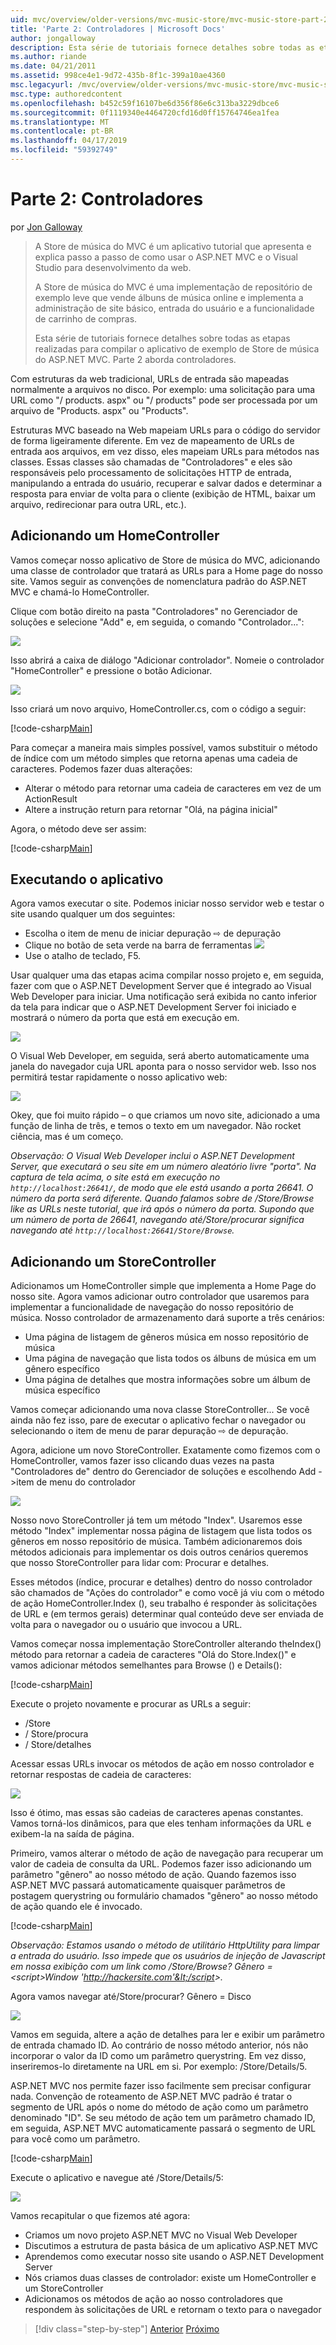 ```yaml
---
uid: mvc/overview/older-versions/mvc-music-store/mvc-music-store-part-2
title: 'Parte 2: Controladores | Microsoft Docs'
author: jongalloway
description: Esta série de tutoriais fornece detalhes sobre todas as etapas realizadas para compilar o aplicativo de exemplo de Store de música do ASP.NET MVC. Parte 2 aborda controladores.
ms.author: riande
ms.date: 04/21/2011
ms.assetid: 998ce4e1-9d72-435b-8f1c-399a10ae4360
msc.legacyurl: /mvc/overview/older-versions/mvc-music-store/mvc-music-store-part-2
msc.type: authoredcontent
ms.openlocfilehash: b452c59f16107be6d356f86e6c313ba3229dbce6
ms.sourcegitcommit: 0f1119340e4464720cfd16d0ff15764746ea1fea
ms.translationtype: MT
ms.contentlocale: pt-BR
ms.lasthandoff: 04/17/2019
ms.locfileid: "59392749"
---
```

# <a name="part-2-controllers"></a>Parte 2: Controladores

por [Jon Galloway](https://github.com/jongalloway)

> A Store de música do MVC é um aplicativo tutorial que apresenta e explica passo a passo de como usar o ASP.NET MVC e o Visual Studio para desenvolvimento da web.  
>   
> A Store de música do MVC é uma implementação de repositório de exemplo leve que vende álbuns de música online e implementa a administração de site básico, entrada do usuário e a funcionalidade de carrinho de compras.  
>   
> Esta série de tutoriais fornece detalhes sobre todas as etapas realizadas para compilar o aplicativo de exemplo de Store de música do ASP.NET MVC. Parte 2 aborda controladores.


Com estruturas da web tradicional, URLs de entrada são mapeadas normalmente a arquivos no disco. Por exemplo: uma solicitação para uma URL como "/ products. aspx" ou "/ products" pode ser processada por um arquivo de "Products. aspx" ou "Products".

Estruturas MVC baseado na Web mapeiam URLs para o código do servidor de forma ligeiramente diferente. Em vez de mapeamento de URLs de entrada aos arquivos, em vez disso, eles mapeiam URLs para métodos nas classes. Essas classes são chamadas de "Controladores" e eles são responsáveis pelo processamento de solicitações HTTP de entrada, manipulando a entrada do usuário, recuperar e salvar dados e determinar a resposta para enviar de volta para o cliente (exibição de HTML, baixar um arquivo, redirecionar para outra URL, etc.).

## <a name="adding-a-homecontroller"></a>Adicionando um HomeController

Vamos começar nosso aplicativo de Store de música do MVC, adicionando uma classe de controlador que tratará as URLs para a Home page do nosso site. Vamos seguir as convenções de nomenclatura padrão do ASP.NET MVC e chamá-lo HomeController.

Clique com botão direito na pasta "Controladores" no Gerenciador de soluções e selecione "Add" e, em seguida, o comando "Controlador...":

![](mvc-music-store-part-2/_static/image1.jpg)

Isso abrirá a caixa de diálogo "Adicionar controlador". Nomeie o controlador "HomeController" e pressione o botão Adicionar.

![](mvc-music-store-part-2/_static/image1.png)

Isso criará um novo arquivo, HomeController.cs, com o código a seguir:

[!code-csharp[Main](mvc-music-store-part-2/samples/sample1.cs)]

Para começar a maneira mais simples possível, vamos substituir o método de índice com um método simples que retorna apenas uma cadeia de caracteres. Podemos fazer duas alterações:

- Alterar o método para retornar uma cadeia de caracteres em vez de um ActionResult
- Altere a instrução return para retornar "Olá, na página inicial"

Agora, o método deve ser assim:

[!code-csharp[Main](mvc-music-store-part-2/samples/sample2.cs)]

## <a name="running-the-application"></a>Executando o aplicativo

Agora vamos executar o site. Podemos iniciar nosso servidor web e testar o site usando qualquer um dos seguintes:

- Escolha o item de menu de iniciar depuração ⇨ de depuração
- Clique no botão de seta verde na barra de ferramentas ![](mvc-music-store-part-2/_static/image2.jpg)
- Use o atalho de teclado, F5.

Usar qualquer uma das etapas acima compilar nosso projeto e, em seguida, fazer com que o ASP.NET Development Server que é integrado ao Visual Web Developer para iniciar. Uma notificação será exibida no canto inferior da tela para indicar que o ASP.NET Development Server foi iniciado e mostrará o número da porta que está em execução em.

![](mvc-music-store-part-2/_static/image2.png)

O Visual Web Developer, em seguida, será aberto automaticamente uma janela do navegador cuja URL aponta para o nosso servidor web. Isso nos permitirá testar rapidamente o nosso aplicativo web:

![](mvc-music-store-part-2/_static/image3.png)

Okey, que foi muito rápido – o que criamos um novo site, adicionado a uma função de linha de três, e temos o texto em um navegador. Não rocket ciência, mas é um começo.

*Observação: O Visual Web Developer inclui o ASP.NET Development Server, que executará o seu site em um número aleatório livre "porta". Na captura de tela acima, o site está em execução no `http://localhost:26641/`, de modo que ele está usando a porta 26641. O número da porta será diferente. Quando falamos sobre de /Store/Browse like as URLs neste tutorial, que irá após o número da porta. Supondo que um número de porta de 26641, navegando até/Store/procurar significa navegando até `http://localhost:26641/Store/Browse`.*

## <a name="adding-a-storecontroller"></a>Adicionando um StoreController

Adicionamos um HomeController simple que implementa a Home Page do nosso site. Agora vamos adicionar outro controlador que usaremos para implementar a funcionalidade de navegação do nosso repositório de música. Nosso controlador de armazenamento dará suporte a três cenários:

- Uma página de listagem de gêneros música em nosso repositório de música
- Uma página de navegação que lista todos os álbuns de música em um gênero específico
- Uma página de detalhes que mostra informações sobre um álbum de música específico

Vamos começar adicionando uma nova classe StoreController... Se você ainda não fez isso, pare de executar o aplicativo fechar o navegador ou selecionando o item de menu de parar depuração ⇨ de depuração.

Agora, adicione um novo StoreController. Exatamente como fizemos com o HomeController, vamos fazer isso clicando duas vezes na pasta "Controladores de" dentro do Gerenciador de soluções e escolhendo Add -&gt;item de menu do controlador

![](mvc-music-store-part-2/_static/image4.png)

Nosso novo StoreController já tem um método "Index". Usaremos esse método "Index" implementar nossa página de listagem que lista todos os gêneros em nosso repositório de música. Também adicionaremos dois métodos adicionais para implementar os dois outros cenários queremos que nosso StoreController para lidar com: Procurar e detalhes.

Esses métodos (índice, procurar e detalhes) dentro do nosso controlador são chamados de "Ações do controlador" e como você já viu com o método de ação HomeController.Index (), seu trabalho é responder às solicitações de URL e (em termos gerais) determinar qual conteúdo deve ser enviada de volta para o navegador ou o usuário que invocou a URL.

Vamos começar nossa implementação StoreController alterando theIndex() método para retornar a cadeia de caracteres "Olá do Store.Index()" e vamos adicionar métodos semelhantes para Browse () e Details():

[!code-csharp[Main](mvc-music-store-part-2/samples/sample3.cs)]

Execute o projeto novamente e procurar as URLs a seguir:

- /Store
- / Store/procura
- / Store/detalhes

Acessar essas URLs invocar os métodos de ação em nosso controlador e retornar respostas de cadeia de caracteres:

![](mvc-music-store-part-2/_static/image5.png)

Isso é ótimo, mas essas são cadeias de caracteres apenas constantes. Vamos torná-los dinâmicos, para que eles tenham informações da URL e exibem-la na saída de página.

Primeiro, vamos alterar o método de ação de navegação para recuperar um valor de cadeia de consulta da URL. Podemos fazer isso adicionando um parâmetro "gênero" ao nosso método de ação. Quando fazemos isso ASP.NET MVC passará automaticamente quaisquer parâmetros de postagem querystring ou formulário chamados "gênero" ao nosso método de ação quando ele é invocado.

[!code-csharp[Main](mvc-music-store-part-2/samples/sample4.cs)]

*Observação: Estamos usando o método de utilitário HttpUtility para limpar a entrada do usuário. Isso impede que os usuários de injeção de Javascript em nossa exibição com um link como /Store/Browse? Gênero =&lt;script&gt;Window 'http://hackersite.com'&lt;/script&gt;.*

Agora vamos navegar até/Store/procurar? Gênero = Disco

![](mvc-music-store-part-2/_static/image6.png)

Vamos em seguida, altere a ação de detalhes para ler e exibir um parâmetro de entrada chamado ID. Ao contrário de nosso método anterior, nós não incorporar o valor da ID como um parâmetro querystring. Em vez disso, inseriremos-lo diretamente na URL em si. Por exemplo: /Store/Details/5.

ASP.NET MVC nos permite fazer isso facilmente sem precisar configurar nada. Convenção de roteamento de ASP.NET MVC padrão é tratar o segmento de URL após o nome do método de ação como um parâmetro denominado "ID". Se seu método de ação tem um parâmetro chamado ID, em seguida, ASP.NET MVC automaticamente passará o segmento de URL para você como um parâmetro.

[!code-csharp[Main](mvc-music-store-part-2/samples/sample5.cs)]

Execute o aplicativo e navegue até /Store/Details/5:

![](mvc-music-store-part-2/_static/image7.png)

Vamos recapitular o que fizemos até agora:

- Criamos um novo projeto ASP.NET MVC no Visual Web Developer
- Discutimos a estrutura de pasta básica de um aplicativo ASP.NET MVC
- Aprendemos como executar nosso site usando o ASP.NET Development Server
- Nós criamos duas classes de controlador: existe um HomeController e um StoreController
- Adicionamos os métodos de ação ao nosso controladores que respondem às solicitações de URL e retornam o texto para o navegador


> [!div class="step-by-step"]
> [Anterior](mvc-music-store-part-1.md)
> [Próximo](mvc-music-store-part-3.md)
